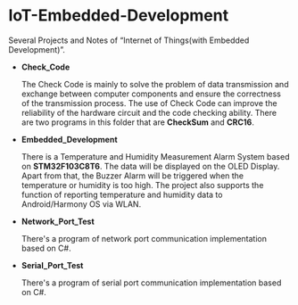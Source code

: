 # IoT-Embedded-Development

Several Projects and Notes of “Internet of Things(with Embedded Development)”.

- **Check_Code**

   The Check Code is mainly to solve the problem of data transmission and exchange between computer components and ensure the correctness of the transmission process. The use of Check Code can improve the reliability of the hardware circuit and the code checking ability. There are two programs in this folder that are **CheckSum** and **CRC16**.

- **Embedded_Development**

  There is a Temperature and Humidity Measurement Alarm System based on **STM32F103C8T6**. The data will be displayed on the OLED Display. Apart from that, the Buzzer  Alarm will be triggered when the temperature or humidity is too high. The project also supports the function of reporting temperature and humidity data to Android/Harmony OS via WLAN.

- **Network_Port_Test**

   There's a program of network port communication implementation based on C#.

- **Serial_Port_Test**

   There's a program of serial port communication implementation based on C#.